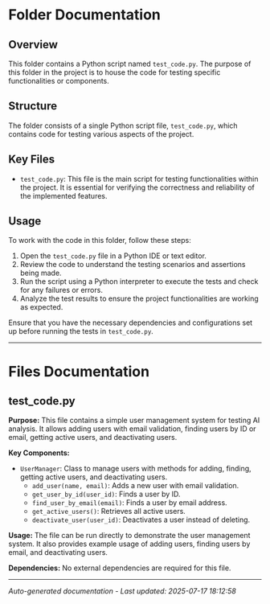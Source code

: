 # Folder Documentation

## Overview
This folder contains a Python script named `test_code.py`. The purpose of this folder in the project is to house the code for testing specific functionalities or components.

## Structure
The folder consists of a single Python script file, `test_code.py`, which contains code for testing various aspects of the project.

## Key Files
- `test_code.py`: This file is the main script for testing functionalities within the project. It is essential for verifying the correctness and reliability of the implemented features.

## Usage
To work with the code in this folder, follow these steps:
1. Open the `test_code.py` file in a Python IDE or text editor.
2. Review the code to understand the testing scenarios and assertions being made.
3. Run the script using a Python interpreter to execute the tests and check for any failures or errors.
4. Analyze the test results to ensure the project functionalities are working as expected.

Ensure that you have the necessary dependencies and configurations set up before running the tests in `test_code.py`.

---

# Files Documentation

## test_code.py

**Purpose:** This file contains a simple user management system for testing AI analysis. It allows adding users with email validation, finding users by ID or email, getting active users, and deactivating users.

**Key Components:**
- `UserManager`: Class to manage users with methods for adding, finding, getting active users, and deactivating users.
  - `add_user(name, email)`: Adds a new user with email validation.
  - `get_user_by_id(user_id)`: Finds a user by ID.
  - `find_user_by_email(email)`: Finds a user by email address.
  - `get_active_users()`: Retrieves all active users.
  - `deactivate_user(user_id)`: Deactivates a user instead of deleting.

**Usage:** The file can be run directly to demonstrate the user management system. It also provides example usage of adding users, finding users by email, and deactivating users.

**Dependencies:** No external dependencies are required for this file.

---
*Auto-generated documentation - Last updated: 2025-07-17 18:12:58*
